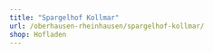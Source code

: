 ```yaml
---
title: "Spargelhof Kollmar"
url: /oberhausen-rheinhausen/spargelhof-kollmar/
shop: Hofladen
---
```

